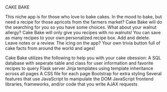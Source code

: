 CAKE BAKE

This niche app is for those who love to bake cakes.  In the mood to bake, but need a recipe for those apricots from the farmers market?  Cake Bake will do the searching for you so you have some choices.  What about your walnut allergy?  Cake Bake will only give you recipes with no walnuts!
You can save as many recipes to your own personalized recipe box. Add and delete.  Leave notes or a review.  The icing on the app?  Your own trivia button full of cake facts from around the world and ages!

Cake Bake utilizes the following to help you with your cake obession:
A SQL database with seperate table and class for user information and favorite recipes to query
Flask server
Jinja templates using template inheritance across all pages
A CSS file for each page
Bootstrap for extra styling
Several features that use JavaScript to manipulate the DOM
JavaScript frontend libraries, frameworks, and/or code that you write
AJAX requests